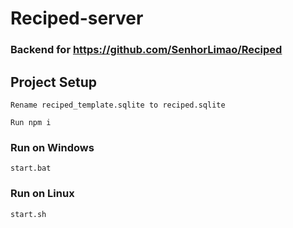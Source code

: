 # Reciped-server
### Backend for https://github.com/SenhorLimao/Reciped
## Project Setup
```
Rename reciped_template.sqlite to reciped.sqlite
```
```
Run npm i
```

### Run on Windows
```
start.bat
```

### Run on Linux 
```
start.sh
```
